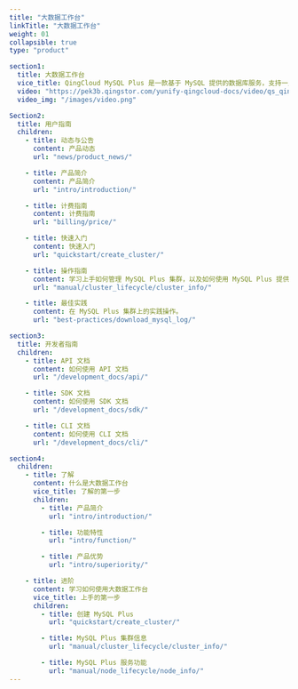 ```yaml
---
title: "大数据工作台"
linkTitle: "大数据工作台"
weight: 01
collapsible: true
type: "product"

section1:
  title: 大数据工作台
  vice_title: QingCloud MySQL Plus 是一款基于 MySQL 提供的数据库服务，支持一主多从高可用架构，集成 InnoDB + TokuDB 双存储引擎，支持自动备份、监控告警、自动扩容等管理功能。
  video: "https://pek3b.qingstor.com/yunify-qingcloud-docs/video/qs_qingcloud_myqslplus_0720.mp4"
  video_img: "/images/video.png"

Section2:
  title: 用户指南
  children:
    - title: 动态与公告
      content: 产品动态
      url: "news/product_news/"

    - title: 产品简介
      content: 产品简介
      url: "intro/introduction/"

    - title: 计费指南
      content: 计费指南
      url: "billing/price/"

    - title: 快速入门
      content: 快速入门
      url: "quickstart/create_cluster/"

    - title: 操作指南
      content: 学习上手如何管理 MySQL Plus 集群，以及如何使用 MySQL Plus 提供的相关服务等。
      url: "manual/cluster_lifecycle/cluster_info/"

    - title: 最佳实践
      content: 在 MySQL Plus 集群上的实践操作。
      url: "best-practices/download_mysql_log/"

section3:
  title: 开发者指南
  children:
    - title: API 文档
      content: 如何使用 API 文档
      url: "/development_docs/api/"

    - title: SDK 文档
      content: 如何使用 SDK 文档
      url: "/development_docs/sdk/"

    - title: CLI 文档
      content: 如何使用 CLI 文档
      url: "/development_docs/cli/"

section4:
  children:
    - title: 了解
      content: 什么是大数据工作台
      vice_title: 了解的第一步
      children:
        - title: 产品简介
          url: "intro/introduction/"

        - title: 功能特性
          url: "intro/function/"

        - title: 产品优势
          url: "intro/superiority/"

    - title: 进阶
      content: 学习如何使用大数据工作台
      vice_title: 上手的第一步
      children: 
        - title: 创建 MySQL Plus
          url: "quickstart/create_cluster/"

        - title: MySQL Plus 集群信息
          url: "manual/cluster_lifecycle/cluster_info/"

        - title: MySQL Plus 服务功能
          url: "manual/node_lifecycle/node_info/"
---
```



<!-- type: "product" 这个参数表明这是一个产品index页面 -->
<!-- section1 为产品index页面 主标题 副标题 video  video_img为视频图片  -->
<!-- section2 为产品index页面 第一个大块的用户文档配置  -->
<!-- section3 为产品index页面 第二个大块的开发者文档配置  -->
<!-- section4 为产品index页面 第三个大块的学习路径配置  -->